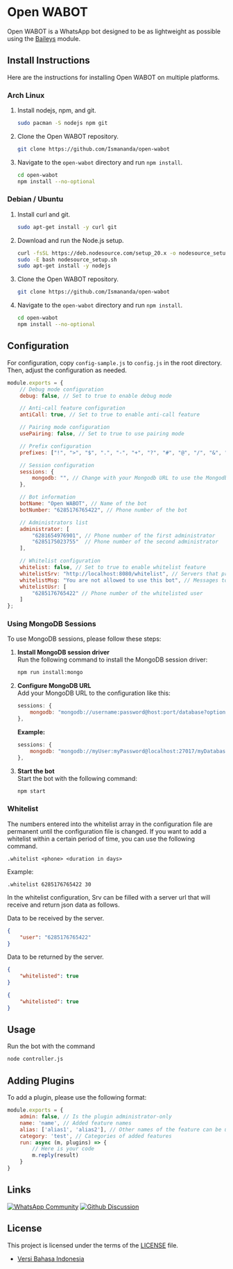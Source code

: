 # Open WABOT

Open WABOT is a WhatsApp bot designed to be as lightweight as possible using the [Baileys](https://github.com/WhiskeySockets/Baileys) module.

## Install Instructions

Here are the instructions for installing Open WABOT on multiple platforms.

### Arch Linux

1. Install nodejs, npm, and git.
    ```bash
    sudo pacman -S nodejs npm git
    ```

2. Clone the Open WABOT repository.
    ```bash
    git clone https://github.com/Ismananda/open-wabot
    ```

3. Navigate to the `open-wabot` directory and run `npm install`.
    ```bash
    cd open-wabot
    npm install --no-optional
    ```

### Debian / Ubuntu

1. Install curl and git.
    ```bash
    sudo apt-get install -y curl git
    ```

2. Download and run the Node.js setup.
    ```bash
    curl -fsSL https://deb.nodesource.com/setup_20.x -o nodesource_setup.sh
    sudo -E bash nodesource_setup.sh
    sudo apt-get install -y nodejs
    ```

3. Clone the Open WABOT repository.
    ```bash
    git clone https://github.com/Ismananda/open-wabot
    ```

4. Navigate to the `open-wabot` directory and run `npm install`.
    ```bash
    cd open-wabot
    npm install --no-optional
    ```

## Configuration

For configuration, copy `config-sample.js` to `config.js` in the root directory. Then, adjust the configuration as needed.
```js
module.exports = {
    // Debug mode configuration
    debug: false, // Set to true to enable debug mode

    // Anti-call feature configuration
    antiCall: true, // Set to true to enable anti-call feature

    // Pairing mode configuration
    usePairing: false, // Set to true to use pairing mode

    // Prefix configuration
    prefixes: ["!", ">", "$", ".", "-", "+", "?", "#", "@", "/", "&", ",", "ow!"], // Add the character you want to use as a prefix

    // Session configuration
    sessions: {
        mongodb: "", // Change with your Mongodb URL to use the Mongodb session
    },

    // Bot information
    botName: "Open WABOT", // Name of the bot
    botNumber: "6285176765422", // Phone number of the bot

    // Administrators list
    administrator: [
        "6281654976901", // Phone number of the first administrator
        "6285175023755"  // Phone number of the second administrator
    ],

    // Whitelist configuration
    whitelist: false, // Set to true to enable whitelist feature
    whitelistSrv: "http://localhost:8080/whitelist", // Servers that provide whitelists
    whitelistMsg: "You are not allowed to use this bot", // Messages to be sent to users when they are not allowed to use bots 
    whitelistUsr: [
        "6285176765422" // Phone number of the whitelisted user
    ]
};
```

### Using MongoDB Sessions
To use MongoDB sessions, please follow these steps:

1. **Install MongoDB session driver**  
    Run the following command to install the MongoDB session driver:
    ```bash
    npm run install:mongo
    ```

2. **Configure MongoDB URL**  
    Add your MongoDB URL to the configuration like this:
    ```js
    sessions: {
        mongodb: "mongodb://username:password@host:port/database?options",
    },
    ```
    **Example:**
    ```js
    sessions: {
        mongodb: "mongodb://myUser:myPassword@localhost:27017/myDatabase?retryWrites=true&w=majority",
    },
    ```

3. **Start the bot**  
    Start the bot with the following command:
    ```bash
    npm start
    ```

### Whitelist

The numbers entered into the whitelist array in the configuration file are permanent until the configuration file is changed. If you want to add a whitelist within a certain period of time, you can use the following command.
```
.whitelist <phone> <duration in days>
```

Example:
```
.whitelist 6285176765422 30
```

In the whitelist configuration, Srv can be filled with a server url that will receive and return json data as follows.

Data to be received by the server.
```json
{
    "user": "6285176765422"
}
```

Data to be returned by the server.
```json
{
    "whitelisted": true
}
```
```json
{
    "whitelisted": true
}
```

## Usage

Run the bot with the command
```bash
node controller.js
```

## Adding Plugins

To add a plugin, please use the following format:

```js
module.exports = {
    admin: false, // Is the plugin administrator-only
    name: 'name', // Added feature names
    alias: ['alias1', 'alias2'], // Other names of the feature can be used as alternative commands
    category: 'test', // Categories of added features
    run: async (m, plugins) => {
        // Here is your code
        m.reply(result)
    }
}
```

## Links

[![WhatsApp Community](https://img.shields.io/badge/community-25D366?style=for-the-badge&logo=whatsapp&logoColor=white)](https://chat.whatsapp.com/IV57VaY23wHLSn0LdOTNmC)
[![Github Discussion](https://img.shields.io/badge/discussion-5F5F5F?style=for-the-badge&logo=github&logoColor=white)](https://github.com/Ismananda/open-wabot/discussions)

## License

This project is licensed under the terms of the [LICENSE](LICENSE) file.

- [Versi Bahasa Indonesia](README_ID.md)